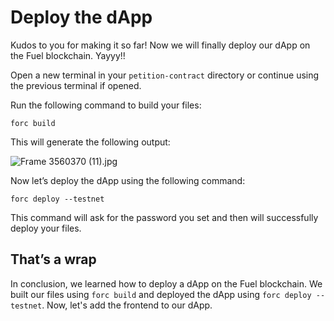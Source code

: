 # Deploy the dApp

Kudos to you for making it so far! Now we will finally deploy our dApp on the Fuel blockchain. Yayyy!!

Open a new terminal in your `petition-contract` directory or continue using the previous terminal if opened. 

Run the following command to build your files:

```
forc build
```

This will generate the following output:

![Frame 3560370 (11).jpg](https://github.com/0xmetaschool/Learning-Projects/blob/main/assests_for_all/assets_for_petition_fuel/Deploy%20the%20dApp/Frame_3560370_(11).jpg?raw=true)

Now let’s deploy the dApp using the following command:

```
forc deploy --testnet
```

This command will ask for the password you set and then will successfully deploy your files.

## That’s a wrap

In conclusion, we learned how to deploy a dApp on the Fuel blockchain. We built our files using `forc build` and deployed the dApp using `forc deploy --testnet`. Now, let's add the frontend to our dApp.
